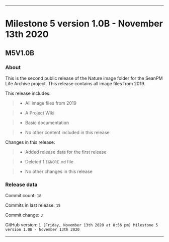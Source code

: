 
***

# Milestone 5 version 1.0B - November 13th 2020

## M5V1.0B

### About

This is the second public release of the Nature image folder for the SeanPM Life Archive project. This release contains all image files from 2019.

This release includes:

> * All image files from 2019

> * A Project Wiki

> * Basic documentation

> * No other content included in this release

Changes in this release:

> * Added release data for the first release

> * Deleted 1 `IGNORE.md` file

> * No other changes in this release

### Release data

Commit count: `18`

Commits in last release: `15`

Commit change: `3`

GitHub version: `1 (Friday, November 13th 2020 at 8:56 pm) Milestone 5 version 1.0B - November 13th 2020`

***
